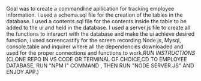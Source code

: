 Goal was to create a commandline apllication for tracking employee information. I used a schema.sql file for the creation of the tables in the database. I used a contents.sql file for the contents inside the table to be added to the ui and held in the database. I used a server.js file to create all the functions to interacrt with the database and make the ui achieve desired function, i used screencastify for the screen recording.Node.js, Mysql, console.table and inquirer where all the dependencies downloaded and used for the proper connections and functions to work.*RUN INSTRUCTIONS* (CLONE REPO IN VS CODE OR TERMINAL OF CHOICE,CD TO EMPLOYEE DATABASE, RUN "NPM I" COMMAND , THEN RUN "NODE SERVER.JS" AND ENJOY APP.)
